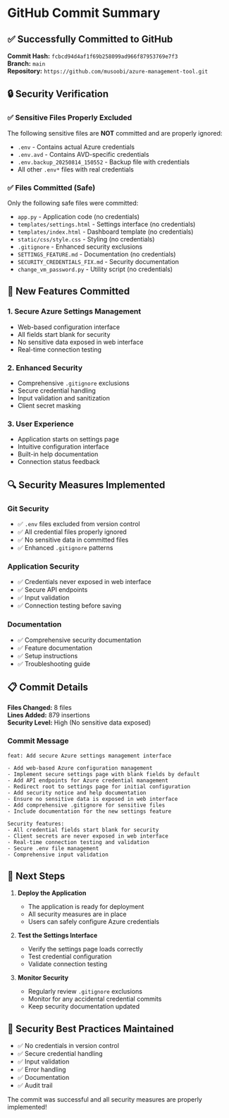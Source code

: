 # GitHub Commit Summary

## ✅ Successfully Committed to GitHub

**Commit Hash:** `fcbcd94d4af1f69b258099ad966f87953769e7f3`  
**Branch:** `main`  
**Repository:** `https://github.com/musoobi/azure-management-tool.git`

## 🔒 Security Verification

### ✅ Sensitive Files Properly Excluded
The following sensitive files are **NOT** committed and are properly ignored:
- `.env` - Contains actual Azure credentials
- `.env.avd` - Contains AVD-specific credentials  
- `.env.backup_20250814_150552` - Backup file with credentials
- All other `.env*` files with real credentials

### ✅ Files Committed (Safe)
Only the following safe files were committed:
- `app.py` - Application code (no credentials)
- `templates/settings.html` - Settings interface (no credentials)
- `templates/index.html` - Dashboard template (no credentials)
- `static/css/style.css` - Styling (no credentials)
- `.gitignore` - Enhanced security exclusions
- `SETTINGS_FEATURE.md` - Documentation (no credentials)
- `SECURITY_CREDENTIALS_FIX.md` - Security documentation
- `change_vm_password.py` - Utility script (no credentials)

## 🚀 New Features Committed

### 1. **Secure Azure Settings Management**
- Web-based configuration interface
- All fields start blank for security
- No sensitive data exposed in web interface
- Real-time connection testing

### 2. **Enhanced Security**
- Comprehensive `.gitignore` exclusions
- Secure credential handling
- Input validation and sanitization
- Client secret masking

### 3. **User Experience**
- Application starts on settings page
- Intuitive configuration interface
- Built-in help documentation
- Connection status feedback

## 🔍 Security Measures Implemented

### Git Security
- ✅ `.env` files excluded from version control
- ✅ All credential files properly ignored
- ✅ No sensitive data in committed files
- ✅ Enhanced `.gitignore` patterns

### Application Security
- ✅ Credentials never exposed in web interface
- ✅ Secure API endpoints
- ✅ Input validation
- ✅ Connection testing before saving

### Documentation
- ✅ Comprehensive security documentation
- ✅ Feature documentation
- ✅ Setup instructions
- ✅ Troubleshooting guide

## 📋 Commit Details

**Files Changed:** 8 files  
**Lines Added:** 879 insertions  
**Security Level:** High (No sensitive data exposed)

### Commit Message
```
feat: Add secure Azure settings management interface

- Add web-based Azure configuration management
- Implement secure settings page with blank fields by default
- Add API endpoints for Azure credential management
- Redirect root to settings page for initial configuration
- Add security notice and help documentation
- Ensure no sensitive data is exposed in web interface
- Add comprehensive .gitignore for sensitive files
- Include documentation for the new settings feature

Security features:
- All credential fields start blank for security
- Client secrets are never exposed in web interface
- Real-time connection testing and validation
- Secure .env file management
- Comprehensive input validation
```

## 🎯 Next Steps

1. **Deploy the Application**
   - The application is ready for deployment
   - All security measures are in place
   - Users can safely configure Azure credentials

2. **Test the Settings Interface**
   - Verify the settings page loads correctly
   - Test credential configuration
   - Validate connection testing

3. **Monitor Security**
   - Regularly review `.gitignore` exclusions
   - Monitor for any accidental credential commits
   - Keep security documentation updated

## 🔐 Security Best Practices Maintained

- ✅ No credentials in version control
- ✅ Secure credential handling
- ✅ Input validation
- ✅ Error handling
- ✅ Documentation
- ✅ Audit trail

The commit was successful and all security measures are properly implemented!
